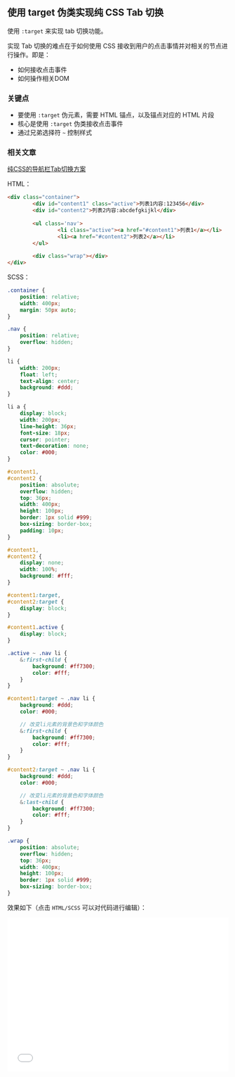 ## 使用 target 伪类实现纯 CSS Tab 切换

使用 `:target` 来实现 tab 切换功能。

实现 Tab 切换的难点在于如何使用 CSS 接收到用户的点击事情并对相关的节点进行操作。即是：

+ 如何接收点击事件
+ 如何操作相关DOM

### 关键点

+ 要使用 `:target` 伪元素，需要 HTML 锚点，以及锚点对应的 HTML 片段
+ 核心是使用 `:target` 伪类接收点击事件
+ 通过兄弟选择符 `~` 控制样式

### 相关文章

[纯CSS的导航栏Tab切换方案](https://www.cnblogs.com/coco1s/p/5955631.html)

HTML：

```html
<div class="container">
		<div id="content1" class="active">列表1内容:123456</div>
		<div id="content2">列表2内容:abcdefgkijkl</div>
	
		<ul class='nav'>
				<li class="active"><a href="#content1">列表1</a></li>
				<li><a href="#content2">列表2</a></li>
		</ul>
	
		<div class="wrap"></div>
</div>
```

SCSS：
```scss
.container {
	position: relative;
	width: 400px;
	margin: 50px auto;
}

.nav {
	position: relative;
	overflow: hidden;
}

li {
	width: 200px;
	float: left;
	text-align: center;
	background: #ddd;
}

li a {
	display: block;
	width: 200px;
	line-height: 36px;
	font-size: 18px;
	cursor: pointer;
	text-decoration: none;
	color: #000;
}

#content1,
#content2 {
	position: absolute;
	overflow: hidden;
	top: 36px;
	width: 400px;
	height: 100px;
	border: 1px solid #999;
	box-sizing: border-box;
	padding: 10px;
}

#content1,
#content2 {
	display: none;
	width: 100%;
	background: #fff;
}

#content1:target,
#content2:target {
	display: block;
}

#content1.active {
	display: block;
}

.active ~ .nav li {
	&:first-child {
		background: #ff7300;
		color: #fff;
	}
}

#content1:target ~ .nav li {
	background: #ddd;
	color: #000;

	// 改变li元素的背景色和字体颜色
	&:first-child {
		background: #ff7300;
		color: #fff;
	}
}

#content2:target ~ .nav li {
	background: #ddd;
	color: #000;

	// 改变li元素的背景色和字体颜色
	&:last-child {
		background: #ff7300;
		color: #fff;
	}
}

.wrap {
	position: absolute;
	overflow: hidden;
	top: 36px;
	width: 400px;
	height: 100px;
	border: 1px solid #999;
	box-sizing: border-box;
}
```

效果如下（点击 `HTML/SCSS` 可以对代码进行编辑）：

<iframe height='350' scrolling='no' title='纯CSS导航切换(:target伪类实现)' src='//codepen.io/Chokcoco/embed/mAxQBv/?height=265&theme-id=0&default-tab=result' frameborder='no' allowtransparency='true' allowfullscreen='true' style='width: 100%;'>See the Pen <a href='https://codepen.io/Chokcoco/pen/mAxQBv/'>纯CSS导航切换(:target伪类实现)</a> by Chokcoco (<a href='https://codepen.io/Chokcoco'>@Chokcoco</a>) on <a href='https://codepen.io'>CodePen</a>.
</iframe>